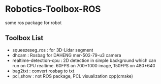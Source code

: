 # Robotics-Toolbox-ROS

some ros package for robot

## Toolbox List

- squeezeseg_ros : for 3D-Lidar segment
-  dhcam : Rosbag for DAHENG mer-502-79-u3 camera
- realtime-detection-cpu : 2D detection in simple background which can run on CPU realtime. 60FPS on 700\*1000 image, 150FPS on  480\*640
- bag2txt : convert rosbag to txt
- pcl_show : not ROS package, PCL visualization cpp(cmake)

